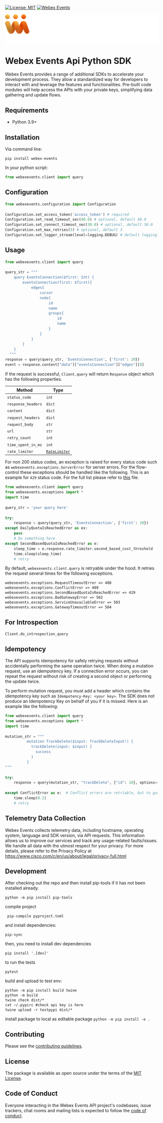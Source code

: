 [![License: MIT](https://img.shields.io/badge/License-MIT-green.svg)](LICENSE.txt)
[![Webex Events](https://github.com/SocioEvents/webex-events-python-sdk/actions/workflows/checks.yaml/badge.svg)](https://github.com/SocioEvents/webex-events-python-sdk/actions/workflows/checks.yaml)

[![Webex EVENTS](webex-events-logo-white.svg 'Webex Events')](https://socio.events)

# Webex Events Api Python SDK

Webex Events provides a range of additional SDKs to accelerate your development process.
They allow a standardized way for developers to interact with and leverage the features and functionalities. 
Pre-built code modules will help access the APIs with your private keys, simplifying data gathering and update flows.

Requirements
-----------------

- Python 3.9+

Installation
-----------------

Via command line:

```shell
pip install webex-events
```


In your python script:

```python
from webexevents.client import query
```

Configuration
-----------------

```python
from webexevents.configuration import Configuration

Configuration.set_access_token('access_token') # required
Configuration.set_read_timeout_sec(40.0) # optional, default 60.0
Configuration.set_connect_timeout_sec(30.0) # optional, default 30.0
Configuration.set_max_retries(5) # optional, default 3
Configuration.set_logger_stream(level=logging.DEBUG) # default logging is disabled

```

Usage
-----------------

```python
from webexevents.client import query

query_str = """
    query EventsConnection($first: Int) {
        eventsConnection(first: $first){
            edges{
                cursor
                node{
                    id
                    name
                    groups{
                        id
                        name
                    }
                }
            }
        }
    }
  """
response = query(query_str, 'EventsConnection', {'first': 20})
event = response.content["data"]["eventsConnection"]["edges"][0]
```

If the request is successful, `Client.query` will return `Response` object which has the following properties.

| Method             | Type                                                                                                          |
|--------------------|---------------------------------------------------------------------------------------------------------------|
| `status_code`      | `int`                                                                                                         |
| `response_headers` | `dict`                                                                                                        |
| `content`          | `dict`                                                                                                        |
| `request_headers`  | `dict`                                                                                                        |
| `request_body`     | `str`                                                                                                         |
| `url`              | `str`                                                                                                         |
| `retry_count`      | `int`                                                                                                         |
| `time_spent_in_ms` | `int`                                                                                                         |
| `rate_limiter`     | [`RateLimiter`](https://github.com/SocioEvents/webex-events-python-sdk/blob/main/webexevents/rate_limiter.py) |


For non 200 status codes, an exception is raised for every status code such as `webexevents.exceptions.ServerError` for server errors. 
For the flow-control these exceptions should be handled like the following. This is an example for `429` status code.
For the full list please refer to [this](https://github.com/SocioEvents/webex-events-python-sdk/blob/main/webexevents/exceptions.py) file.

```python
from webexevents.client import query
from webexevents.exceptions import *
import time

query_str = 'your query here'

try:
    response = query(query_str, 'EventsConnection', {'first': 20})
except DailyQuotaIsReachedError as ex:
    pass
    # Do something here
except SecondBasedQuotaIsReachedError as e:
    sleep_time = e.response.rate_limiter.second_based_cost_threshold
    time.sleep(sleep_time)
    # retry
```
By default, `webexevents.client.query` is retryable under the hood. It retries the request several times for the following exceptions.
```
webexevents.exceptions.RequestTimeoutError => 408
webexevents.exceptions.ConflictError => 409
webexevents.exceptions.SecondBasedQuotaIsReachedError => 429
webexevents.exceptions.BadGatewayError => 502
webexevents.exceptions.ServiceUnavailableError => 503
webexevents.exceptions.GatewayTimeoutError => 504
```

For Introspection
-----------------
```
Client.do_introspection_query
```

Idempotency
-----------------
The API supports idempotency for safely retrying requests without accidentally performing the same operation twice. 
When doing a mutation request, use an idempotency key. If a connection error occurs, you can repeat 
the request without risk of creating a second object or performing the update twice.

To perform mutation request, you must add a header which contains the idempotency key such as 
`Idempotency-Key: <your key>`. The SDK does not produce an Idempotency Key on behalf of you if it is missed. Here is an example
like the following:

```python
from webexevents.client import query
from webexevents.exceptions import *
import time

mutation_str = """
          mutation TrackDelete($input: TrackDeleteInput!) {
            trackDelete(input: $input) {
              success
            }
          }
"""

try:
    response = query(mutation_str, "trackDelete", {"id": 10}, options={"idempotency_key": "unique_key"})

except ConflictError as e:  # Conflict errors are retriable, but to guarantee it you can handle the exception again.
    time.sleep(0.2)
    # retry

```

Telemetry Data Collection
-----------------
Webex Events collects telemetry data, including hostname, operating system, language and SDK version, via API requests. 
This information allows us to improve our services and track any usage-related faults/issues. We handle all data with 
the utmost respect for your privacy. For more details, please refer to the Privacy Policy at https://www.cisco.com/c/en/us/about/legal/privacy-full.html

Development
-----------------
After checking out the repo and then install pip-tools if it has not been installed already.

```shell
python -m pip install pip-tools
```

compile project 

```shell
 pip-compile pyproject.toml
``` 

and install dependencies: 
```shell
pip-sync
```

then, you need to install dev dependencies 

```shell
pip install '.[dev]'
```


to run the tests 

```shell 
pytest 
```

build and upload to test env:

```shell
python -m pip install build twine
python -m build
twine check dist/*
cat ~/.pypirc #check api key is here
twine upload -r testpypi dist/*
```

install package to local as editable package 
``python -m pip install -e .``

Contributing
-----------------
Please see the [contributing guidelines](CONTRIBUTING.md).

License
-----------------

The package is available as open source under the terms of the [MIT License](https://opensource.org/licenses/MIT).

Code of Conduct
-----------------

Everyone interacting in the Webex Events API project's codebases, issue trackers, chat rooms and mailing lists is expected to follow the [code of conduct](https://github.com/SocioEvents/webex-events-python-sdk/blob/main/CODE_OF_CONDUCT.md).
